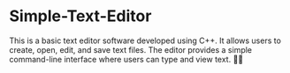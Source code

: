 # Simple-Text-Editor
This is a basic text editor software developed using C++. It allows users to create, open, edit, and save text files. 
The editor provides a simple command-line interface where users can type and view text.
📃💬
